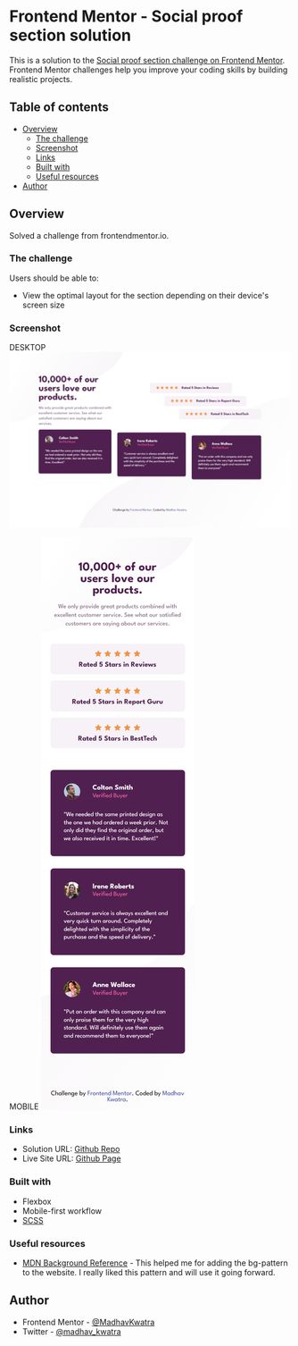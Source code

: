 # Frontend Mentor - Social proof section solution

This is a solution to the [Social proof section challenge on Frontend Mentor](https://www.frontendmentor.io/challenges/social-proof-section-6e0qTv_bA). Frontend Mentor challenges help you improve your coding skills by building realistic projects.

## Table of contents

- [Overview](#overview)
  - [The challenge](#the-challenge)
  - [Screenshot](#screenshot)
  - [Links](#links)
  - [Built with](#built-with)
  - [Useful resources](#useful-resources)
- [Author](#author)

## Overview

Solved a challenge from frontendmentor.io.

### The challenge

Users should be able to:

- View the optimal layout for the section depending on their device's screen size

### Screenshot

DESKTOP
![](./screenshot-desktop.png)

MOBILE
![](./screenshot-mobile.png)

### Links

- Solution URL: [Github Repo](https://github.com/MadhavKwatra/frontendmentor-social-proof-section)
- Live Site URL: [Github Page](https://madhavkwatra.github.io/frontendmentor-social-proof-section/)

### Built with

- Flexbox
- Mobile-first workflow
- [SCSS](https://sass-lang.com/)

### Useful resources

- [MDN Background Reference](https://developer.mozilla.org/en-US/docs/Web/CSS/background) - This helped me for adding the bg-pattern to the website. I really liked this pattern and will use it going forward.

## Author

<!-- - Website - [Madhav Kwatra](https://www.your-site.com) -->

- Frontend Mentor - [@MadhavKwatra](https://www.frontendmentor.io/profile/MadhavKwatra)
- Twitter - [@madhav_kwatra](https://www.twitter.com/madhav_kwatra)
